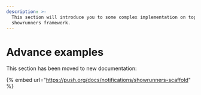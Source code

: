 ```yaml
---
description: >-
  This section will introduce you to some complex implementation on top of
  showrunners framework.
---
```


# Advance examples

This section has been moved to new documentation:

{% embed url="https://push.org/docs/notifications/showrunners-scaffold" %}
